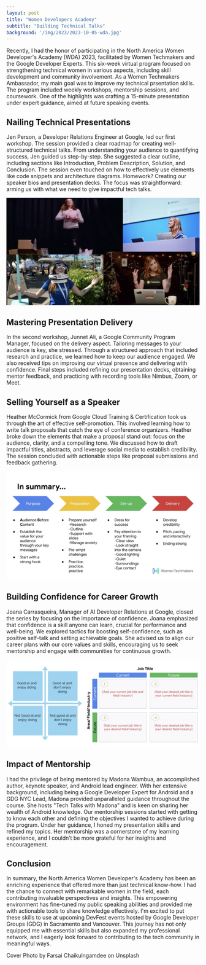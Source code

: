 ```yaml
---
layout: post
title: "Women Developers Academy"
subtitle: "Building Technical Talks"
background: '/img/2023/2023-10-05-wda.jpg'
---
```


Recently, I had the honor of participating in the North America Women Developer's Academy (WDA) 2023, facilitated by Women Techmakers and the Google Developer Experts. This six-week virtual program focused on strengthening technical women in various aspects, including skill development and community involvement. As a Women Techmakers Ambassador, my main goal was to improve my technical prsentation skills. The program included weekly workshops, mentorship sessions, and coursework. One of the highlights was crafting a 15-minute presentation under expert guidance, aimed at future speaking events.

## Nailing Technical Presentations

Jen Person, a Developer Relations Engineer at Google, led our first workshop. The session provided a clear roadmap for creating well-structured technical talks. From understanding your audience to quantifying success, Jen guided us step-by-step. She suggested a clear outline, including sections like Introduction, Problem Description, Solution, and Conclusion. The session even touched on how to effectively use elements like code snippets and architecture diagrams. Homework? Creating our speaker bios and presentation decks. The focus was straightforward: arming us with what we need to give impactful tech talks.

![Tech Talks Fun](/img/2023/2023-10-05-wda-session1.png)

## Mastering Presentation Delivery

In the second workshop, Junnet Ali, a Google Community Program Manager, focused on the delivery aspect. Tailoring messages to your audience is key, she stressed. Through a structured approach that included research and practice, we learned how to keep our audience engaged. We also received tips on improving our virtual presence and delivering with confidence. Final steps included refining our presentation decks, obtaining mentor feedback, and practicing with recording tools like Nimbus, Zoom, or Meet.

## Selling Yourself as a Speaker

Heather McCormick from Google Cloud Training & Certification took us through the art of effective self-promotion. This involved learning how to write talk proposals that catch the eye of conference organizers. Heather broke down the elements that make a proposal stand out: focus on the audience, clarity, and a compelling tone. We discussed how to draft impactful titles, abstracts, and leverage social media to establish credibility. The session concluded with actionable steps like proposal submissions and feedback gathering.

![Tech Talks ABC](/img/2023/2023-10-05-wda-session3.png)

## Building Confidence for Career Growth

Joana Carrasqueira, Manager of AI Developer Relations at Google, closed the series by focusing on the importance of confidence. Joana emphasized that confidence is a skill anyone can learn, crucial for performance and well-being. We explored tactics for boosting self-confidence, such as positive self-talk and setting achievable goals. She advised us to align our career plans with our core values and skills, encouraging us to seek mentorship and engage with communities for continuous growth.

![Self Assessment](/img/2023/2023-10-05-wda-session4.png)

## Impact of Mentorship

I had the privilege of being mentored by Madona Wambua, an accomplished author, keynote speaker, and Android lead engineer. With her extensive background, including being a Google Developer Expert for Android and a GDG NYC Lead, Madona provided unparalleled guidance throughout the course. She hosts "Tech Talks with Madona" and is keen on sharing her wealth of Android knowledge. Our mentorship sessions started with getting to know each other and defining the objectives I wanted to achieve during the program. Under her guidance, I honed my presentation skills and refined my topics. Her mentorship was a cornerstone of my learning experience, and I couldn’t be more grateful for her insights and encouragement.

## Conclusion

In summary, the North America Women Developer's Academy has been an enriching experience that offered more than just technical know-how. I had the chance to connect with remarkable women in the field, each contributing invaluable perspectives and insights. This empowering environment has fine-tuned my public speaking abilities and provided me with actionable tools to share knowledge effectively. I'm excited to put these skills to use at upcoming DevFest events hosted by Google Developer Groups (GDG) in Sacramento and Vancouver. This journey has not only equipped me with essential skills but also expanded my professional network, and I eagerly look forward to contributing to the tech community in meaningful ways.

<figcaption>Cover Photo by Farsai Chaikulngamdee on Unsplash</figcaption>
